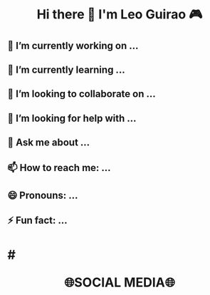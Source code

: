 # <p align="center">Hi there 👋 I'm Leo Guirao 🎮</p>
## 🔭 I’m currently working on ...
## 🌱 I’m currently learning ...
## 👯 I’m looking to collaborate on ...
## 🤔 I’m looking for help with ...
## 💬 Ask me about ...
## 📫 How to reach me: ...
## 😄 Pronouns: ...
## ⚡ Fun fact: ...

# # <p align="center">🌐SOCIAL MEDIA🌐</p>

<!--
**LeoGuirao/LeoGuirao** is a ✨ _special_ ✨ repository because its `README.md` (this file) appears on your GitHub profile.

Here are some ideas to get you started:


-->
